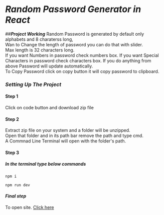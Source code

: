 # ___Random Password Generator in React___ 

##___Project Working___
Random Password is generated by default only alphabets and 8 charaterss long,  
Wan to Change the length of password you can do that with slider.  
Max length is 32 characters long.  
If you want Numbers in password check numbers box.
If you want Special Characters in password check characters box.
If you do anything from above Password will update automatically.  
To Copy Password click on copy button it will copy password to clipboard.

### ___Setting Up The Project___

#### __Step 1__

Click on code button and download zip file

#### __Step 2__

Extract zip file on your system and a folder will be unzipped.  
Open that folder and in its path bar remove the path and type cmd.  
A Commnad Line Terminal will open with the folder's path.

#### __Step 3__

##### In the terminal type below commands

```
npm i
```
```
npm run dev
```

#### ___Final step___

To open site. [Click here](http://localhost:5173/)
